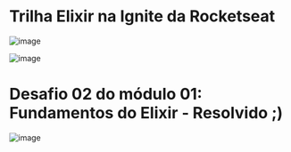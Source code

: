 # Trilha Elixir na Ignite da Rocketseat

![image](https://user-images.githubusercontent.com/69761459/144122242-9d7eef40-93ad-46d0-b8b1-7e17bbec55f8.png)

![image](https://user-images.githubusercontent.com/69761459/144122176-4101d6fb-ccaa-429d-9490-404d51959ca4.png)

# Desafio 02 do módulo 01: Fundamentos do Elixir - Resolvido ;)

![image](https://user-images.githubusercontent.com/69761459/144122866-f676b391-faa4-4a9e-81ec-1e9fc90b44cc.png)
